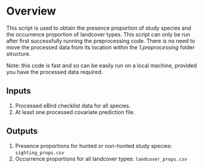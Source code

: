 # Overview

This script is used to obtain the presence proportion of study species and the occurrence proportion of landcover types. This script can only be run after first successfully running the preprocessing code. There is no need to move the processed data from its location within the *1.preprocessing* folder structure.

Note: this code is fast and so can be easily run on a local machine, provided you have the processed data required. 

## Inputs 
1. Processed eBird checklist data for all species.
2. At least one processed covariate prediction file. 

## Outputs 
1. Presence proportions for hunted or non-hunted study species: `sighting_props.csv`
2. Occurrence proportions for all landcover types: `landcover_props.csv`
